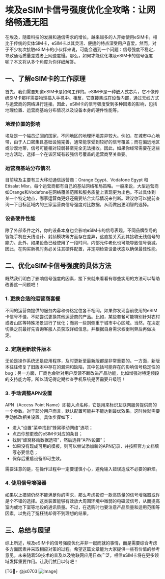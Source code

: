 # 埃及eSIM卡信号强度优化全攻略：让网络畅通无阻

在埃及，随着科技的发展和通信需求的增长，越来越多的人开始使用eSIM卡。相比于传统的实体SIM卡，eSIM卡以其灵活、便捷的特点深受用户喜爱。然而，对于不少初次接触eSIM卡的小伙伴来说，可能会遇到一个问题：信号强度不稳定，导致通话质量差或者上网速度慢。那么，如何才能优化埃及eSIM卡的信号强度呢？本文将从多个角度为你详细解答。

## 一、了解eSIM卡的工作原理

首先，我们需要知道eSIM卡是如何工作的。eSIM卡是一种嵌入式芯片，它不像传统SIM卡那样需要物理插入手机中。相反，它直接集成在设备内部，通过无线方式与运营商的网络进行连接。因此，eSIM卡的信号强度受到多种因素的影响，包括地理位置、运营商基站分布情况以及设备本身的硬件性能等。

### 地理位置的影响

埃及是一个幅员辽阔的国家，不同地区的地理环境差异较大。例如，在城市中心地带，由于人口密集且基础设施完善，通常能享受到较好的信号覆盖；而在偏远地区或沙漠地带，信号可能相对较弱甚至完全无法接收。因此，如果你经常需要在这些地方活动，选择一个在该区域有较强信号覆盖的运营商至关重要。

### 运营商基站分布情况

目前埃及主要有三大移动通信运营商：Orange Egypt、Vodafone Egypt 和 Etisalat Misr。每个运营商都有自己的基站网络布局策略。一般来说，大型运营商如Orange和Vodafone在网络覆盖范围和服务质量上表现更为出色。不过具体到某一个特定地点，哪家运营商更好还需要结合实际情况来判断。建议你可以提前查询一下目标区域内的三家运营商信号强度对比数据，从而做出更明智的选择。

### 设备硬件性能

除了外部条件之外，你的设备本身也会影响eSIM卡的信号表现。不同品牌型号的智能手机在天线设计、射频模块等方面存在差异，这直接关系到其接收无线信号的能力。此外，如果设备已经使用了一段时间，内部元件老化也可能导致信号衰减。因此，在购买新机时务必关注其硬件配置，并定期检查设备状态以确保最佳性能。

## 二、优化eSIM卡信号强度的具体方法

既然我们明白了影响信号强度的因素，接下来就来看看有哪些实用的方法可以帮助改善这一问题吧！

### 1. 更换合适的运营商套餐

不同的运营商提供的服务内容和价格定位各不相同。如果你发现当前使用的eSIM卡信号不佳，不妨尝试更换其他运营商的产品。比如，某些套餐可能特别针对农村或者山区等特殊场景进行了优化；而另一些则侧重于城市中心区域。当然，在决定切换之前最好先咨询客服人员获取详细信息，并根据自身需求权衡利弊后再做决定。

### 2. 定期更新软件版本

无论是操作系统还是应用程序，及时更新至最新版都是非常重要的。一方面，新版本往往修复了旧版本中存在的漏洞和缺陷，其中包括可能存在的影响信号稳定性的bug；另一方面，厂商也会针对用户反馈不断改进产品功能，比如增强对特定频段的支持能力等。所以请记得定期检查手机系统是否需要升级哦！

### 3. 手动调整APN设置

APN（Access Point Name）即接入点名称，它是用来标识互联网服务提供商的一个参数。对于部分用户而言，默认配置可能并不能达到最优效果，这时候就需要手动修改相关设置。具体步骤如下：
- 进入“设置”菜单找到“蜂窝移动网络”选项；
- 点击你想更改的eSIM卡对应的条目；
- 找到“蜂窝移动数据选项”，然后选择“APN设置”；
- 如果没有现成可用的模板，则可以尝试添加新的APN记录，并按照官方文档填写必要信息；
- 保存后重启设备即可生效。

需要注意的是，在操作过程中一定要谨慎小心，避免输入错误造成不必要的麻烦。

### 4. 使用信号增强器

如果以上措施仍然不能满足你的需求，那么考虑投资一款高质量的信号增强器或许是个不错的选择。这类装置能够有效放大周围环境中微弱的电磁波信号，从而提高室内或地下室等地段的通讯质量。不过，在选购时也要注意产品质量和适用范围等因素，以免花了冤枉钱却得不到理想的结果。

## 三、总结与展望

综上所述，埃及eSIM卡的信号强度优化并非一蹴而就的事情，而是需要综合考虑多方面因素并采取相应对策的过程。希望这篇文章能为大家提供一些有价值的参考意见。未来随着5G技术的普及以及物联网应用日益广泛，相信eSIM卡将在更多领域发挥重要作用。让我们拭目以待吧！

[TG💪+ @jx0703 ![Image](https://github.com/user-attachments/assets/dbca1d08-cadb-493c-b0ec-ad6f7a83f270)]